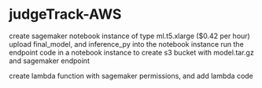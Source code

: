# judgeTrack-AWS
create sagemaker notebook instance of type ml.t5.xlarge ($0.42 per hour)
upload final_model, and inference_py into the notebook instance
run the endpoint code in a notebook instance to create s3 bucket with model.tar.gz and sagemaker endpoint

create lambda function with sagemaker permissions, and add lambda code
